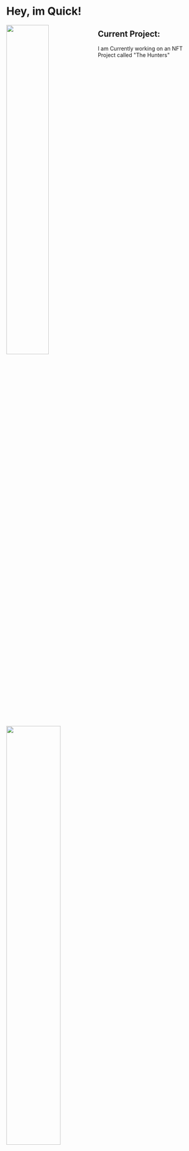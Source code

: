 # Hey, im Quick!

<img align="left" width="47%" src="https://github-readme-stats.vercel.app/api?username=quick-oos&show_icons=true&theme=radical" />
<img align="left" width="53%" src="https://github-readme-stats.vercel.app/api/top-langs/?username=quick-oos&layout=compact" />



## Current Project:
I am Currently working on an NFT Project called "The Hunters"
